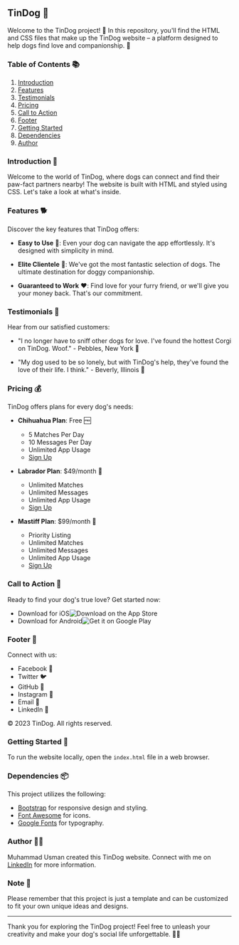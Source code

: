 ## TinDog 🐶

Welcome to the TinDog project! 🎉 In this repository, you'll find the HTML and CSS files that make up the TinDog website – a platform designed to help dogs find love and companionship. 🐾

### Table of Contents 📚

1. [Introduction](###introduction)
2. [Features](####features)
3. [Testimonials](####testimonials)
5. [Pricing](###pricing)
6. [Call to Action](###call-to-action)
7. [Footer](###footer)
8. [Getting Started](###getting-started)
9. [Dependencies](###dependencies)
10. [Author](###author)

### Introduction 👋

Welcome to the world of TinDog, where dogs can connect and find their paw-fact partners nearby! The website is built with HTML and styled using CSS. Let's take a look at what's inside.

### Features 🐕

Discover the key features that TinDog offers:

- **Easy to Use** 🐾: Even your dog can navigate the app effortlessly. It's designed with simplicity in mind.

- **Elite Clientele** 🐶: We've got the most fantastic selection of dogs. The ultimate destination for doggy companionship.

- **Guaranteed to Work** ❤️: Find love for your furry friend, or we'll give you your money back. That's our commitment.

### Testimonials 🐾

Hear from our satisfied customers:

- "I no longer have to sniff other dogs for love. I've found the hottest Corgi on TinDog. Woof." - Pebbles, New York 🗽

- "My dog used to be so lonely, but with TinDog's help, they've found the love of their life. I think." - Beverly, Illinois 🌆

### Pricing 💰

TinDog offers plans for every dog's needs:

- **Chihuahua Plan**: Free 🆓
  - 5 Matches Per Day
  - 10 Messages Per Day
  - Unlimited App Usage
  - [Sign Up](#)

- **Labrador Plan**: $49/month 💸
  - Unlimited Matches
  - Unlimited Messages
  - Unlimited App Usage
  - [Sign Up](#)

- **Mastiff Plan**: $99/month 💎
  - Priority Listing
  - Unlimited Matches
  - Unlimited Messages
  - Unlimited App Usage
  - [Sign Up](#)

### Call to Action 📢

Ready to find your dog's true love? Get started now:

- Download for iOS![Download on the App Store](images/apple-download.png)
- Download for Android![Get it on Google Play](images/google-play-download.png)

### Footer 🦴

Connect with us:

- Facebook 📘
- Twitter 🐦
- GitHub 🐾
- Instagram 📸
- Email 📧
- LinkedIn 📄

© 2023 TinDog. All rights reserved.

### Getting Started 🚀

To run the website locally, open the `index.html` file in a web browser.

### Dependencies 📦

This project utilizes the following:

- [Bootstrap](https://getbootstrap.com) for responsive design and styling.
- [Font Awesome](https://fontawesome.com) for icons.
- [Google Fonts](https://fonts.google.com) for typography.

### Author 🧑‍💻

Muhammad Usman created this TinDog website. Connect with me on [LinkedIn](https://www.linkedin.com/in/muhammad-usman-a04a71195/) for more information.

### Note 📝

Please remember that this project is just a template and can be customized to fit your own unique ideas and designs.

---

Thank you for exploring the TinDog project! Feel free to unleash your creativity and make your dog's social life unforgettable. 🐶🌟
